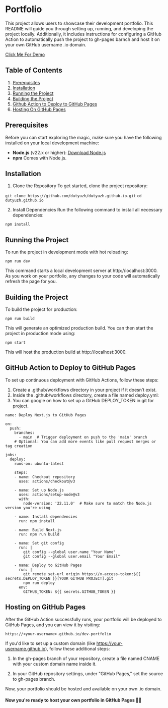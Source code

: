 # Portfolio

This project allows users to showcase their development portfolio. This README will guide you through setting up, running, and developing the project locally. Additionally, it includes instructions for configuring a GitHub Action to automatically push the project to gh-pages barnch and host it on your own GitHub username .io domain.

[Click Me For Demo](https://dutyuzh.github.io/)

## Table of Contents
1. [Prerequisites](#prerequisites)
2. [Installation](#installation)
3. [Running the Project](#running-the-project)
3. [Building the Project](#building-the-project)
4. [Github Action to Deploy to GitHub Pages](#github-action-to-deploy-to-github-pages)
5. [Hosting On GitHub Pages](#hosting-on-github-pages)

## Prerequisites

Before you can start exploring the magic, make sure you have the following installed on your local development machine:

- **Node.js** (v22.x or higher): [Download Node.js](https://nodejs.org/en/download/)
- **npm** Comes with Node.js. 


## Installation

1. Clone the Repository
To get started, clone the project repository:

`git clone https://github.com/dutyuzh/dutyuzh.github.io.git`
`cd dutyuzh.github.io`

2. Install Dependencies
Run the following command to install all necessary dependencies:

`npm install`

## Running the Project
To run the project in development mode with hot reloading:

`npm run dev`

This command starts a local development server at http://localhost:3000. As you work on your portfolio, any changes to your code will automatically refresh the page for you.

## Building the Project
To build the project for production:

`npm run build`

This will generate an optimized production build. You can then start the project in production mode using:

`npm start`

This will host the production build at http://localhost:3000.

## GitHub Action to Deploy to GitHub Pages

To set up continuous deployment with GitHub Actions, follow these steps:

1. Create a .github/workflows directory in your project if it doesn’t exist.
2. Inside the .github/workflows directory, create a file named deploy.yml:
3. You can google on how to set up a GitHub DEPLOY_TOKEN in git for project.

```
name: Deploy Next.js to GitHub Pages

on:
  push:
    branches:
      - main  # Trigger deployment on push to the 'main' branch
    # Optional: You can add more events like pull request merges or tag creation

jobs:
  deploy:
    runs-on: ubuntu-latest
    
    steps:
    - name: Checkout repository
      uses: actions/checkout@v3
    
    - name: Set up Node.js
      uses: actions/setup-node@v3
      with:
        node-version: '22.11.0'  # Make sure to match the Node.js version you're using
    
    - name: Install dependencies
      run: npm install
    
    - name: Build Next.js
      run: npm run build

    - name: Set git config
      run: |
        git config --global user.name "Your Name"
        git config --global user.email "Your Email"
    
    - name: Deploy to GitHub Pages
      run: |
        git remote set-url origin https://x-access-token:${{ secrets.DEPLOY_TOKEN }}[YOUR GITHUB PROJECT].git
        npm run deploy
      env:
        GITHUB_TOKEN: ${{ secrets.GITHUB_TOKEN }}

```

## Hosting on GitHub Pages
After the GitHub Action successfully runs, your portfolio will be deployed to GitHub Pages, and you can view it by visiting:

`https://<your-username>.github.io/dev-portfolio`

If you'd like to set up a custom domain (like https://your-username.github.io), follow these additional steps:

1. In the gh-pages branch of your repository, create a file named CNAME with your custom domain name inside it.

2. In your GitHub repository settings, under "GitHub Pages," set the source to gh-pages branch.

Now, your portfolio should be hosted and available on your own .io domain.


#### Now you're ready to host your own portfolio in GitHub Pages 🏰✨
